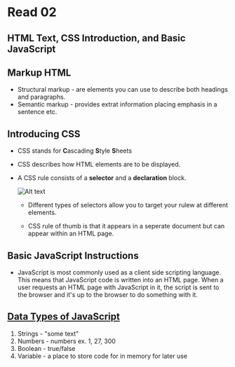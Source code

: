 # Read 02 #
## HTML Text, CSS Introduction, and Basic JavaScript ##

## Markup HTML ##

* Structural markup - are elements you can use to describe both headings and paragraphs. 
* Semantic markup - provides extrat information placing emphasis in a sentence etc. 

## Introducing CSS ##

* CSS stands for <b>C</b>ascading <b>S</b>tyle <b>S</b>heets

* CSS describes how HTML elements are to be displayed.

* A CSS rule consists of a <b>selector</b> and a <b>declaration</b> block.

  ![Alt text](https://www.w3schools.com/whatis/img_selector.gif "Image from W3Schools")
  
  * Different types of selectors allow you to target your rulew at different elements.
  
  * CSS rule of thumb is that it appears in a seperate document but can appear within an HTML page.
  
## Basic JavaScript Instructions ##
  
* JavaScript is most commonly used as a client side scripting language. This means that JavaScript code is written into an HTML page. When a user requests an HTML page with JavaScript in it, the script is sent to the browser and it's up to the browser to do something with it.
  
 ## <u>Data Types of JavaScript</u> ##
  
1. Strings - "some text"
2. Numbers - numbers ex. 1, 27, 300
3. Boolean - true/false
4. Variable - a place to store code for in memory for later use
